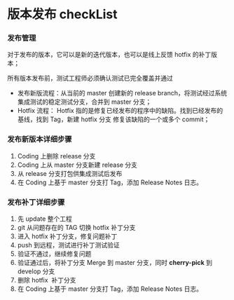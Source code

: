 
# 版本发布 checkList

### 发布管理

对于发布的版本，它可以是新的迭代版本，也可以是线上反馈 hotfix 的补丁版本；

所有版本发布前，测试工程师必须确认测试已完全覆盖并通过

- 发布新版流程：从当前的 master 创建新的 release branch，将测试经过系统集成测试的稳定测试分支，合并到 master 分支；
- Hotfix 流程： Hotfix 指的是修复已经发布的程序中的缺陷。找到已经发布的基线，找到 Tag，新建 hotfix 分支 修复该缺陷的一个或多个 commit；

### 发布新版本详细步骤

1.  Coding 上删除 release 分支
2.  Coding 上从 master 分支新建 release 分支
3.  从 release 分支打包供集成测试后发布
4.  在 Coding 上基于 master 分支打 Tag，添加 Release Notes 日志。

### 发布补丁详细步骤

1.  先 update 整个工程
2.  git 从问题存在的 TAG 切换 hotfix 补丁分支
3.  进入 hotfix 补丁分支，修复问题补丁
4.  push 到远程，测试进行补丁测试验证
5.  验证不通过，继续修复问题
6.  验证通过后，将补丁分支 Merge 到 master 分支，同时 **cherry-pick** 到 develop 分支
7.  删除 hotfix  补丁分支
8.  在 Coding 上基于 master 分支打 Tag，添加 Release Notes 日志。
